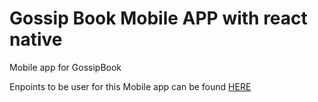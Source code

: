 # Gossip Book Mobile APP with react native
Mobile app for GossipBook

Enpoints to be user for this Mobile app can be found [HERE](https://documenter.getpostman.com/view/6280904/TVK5e2fo#97dee4a9-ad6e-4240-b42c-98c4031b1666)
